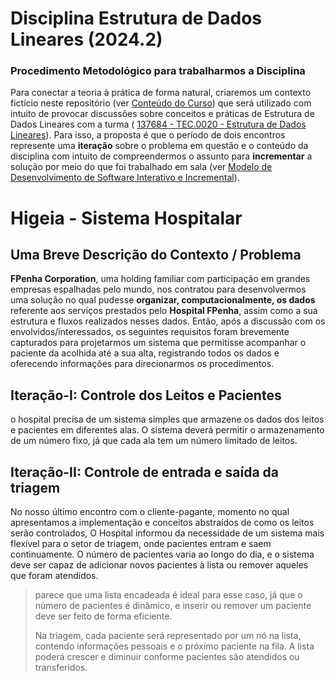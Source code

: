 # Disciplina Estrutura de Dados Lineares (2024.2)

### Procedimento Metodológico para trabalharmos a Disciplina

Para conectar a teoria à prática de forma natural, criaremos um contexto fictício neste repositório 
(ver [Conteúdo do Curso](/documentacao/curso/README.md)) 
que será utilizado com intuito de provocar discussões sobre conceitos e práticas de Estrutura de Dados Lineares com a turma 
( [137684 - TEC.0020 - Estrutura de Dados Lineares](https://suap.ifrn.edu.br/edu/meu_diario/137684/1/)). 
Para isso, a proposta é que o período de dois encontros represente uma **iteração** sobre o problema em questão e 
o conteúdo da disciplina com intuito de compreendermos o assunto para **incrementar** a solução por meio do que foi trabalhado em sala 
(ver [Modelo de Desenvolvimento de Software Interativo e Incremental](https://pt.wikipedia.org/wiki/Desenvolvimento_iterativo_e_incremental)). 

# Higeia - Sistema Hospitalar

## Uma Breve Descrição do Contexto / Problema

**FPenha Corporation**, uma holding familiar com participação em grandes empresas espalhadas pelo mundo, 
nos contratou para desenvolvermos uma solução no qual pudesse **organizar, computacionalmente, os dados** referente aos serviços prestados pelo **Hospital FPenha**, 
assim como a sua estrutura e fluxos realizados nesses dados. 
Então, após a discussão com os envolvidos/interessados, os seguintes requisitos foram brevemente capturados para projetarmos um sistema que permitisse acompanhar 
o paciente da acolhida até a sua alta, registrando todos os dados e oferecendo informações para direcionarmos os procedimentos.

## Iteração-I: Controle dos Leitos e Pacientes

o hospital precisa de um sistema simples que armazene os dados dos leitos e pacientes em diferentes alas. 
O sistema deverá permitir o armazenamento de um número fixo, já que cada ala tem um número limitado de leitos.


## Iteração-II: Controle de entrada e saída da triagem 

No nosso último encontro com o cliente-pagante, momento no qual apresentamos a implementação e conceitos abstraídos de como os leitos serão controlados, 
O Hospital informou da necessidade de um sistema mais flexível para o setor de triagem, onde pacientes entram e saem continuamente. 
O número de pacientes varia ao longo do dia, e o sistema deve ser capaz de adicionar novos pacientes à lista ou remover aqueles que foram atendidos.

> parece que uma lista encadeada é ideal para esse caso, já que o número de pacientes é dinâmico, e inserir ou remover um paciente deve ser feito de forma eficiente.  
>
> Na triagem, cada paciente será representado por um nó na lista, contendo informações pessoais e o próximo paciente na fila. A lista poderá crescer e diminuir conforme pacientes são atendidos ou transferidos.  
